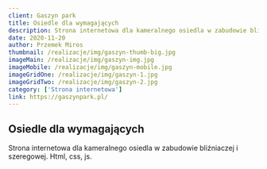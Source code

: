 ```yaml
---
client: Gaszyn park
title: Osiedle dla wymagających
description: Strona internetowa dla kameralnego osiedla w zabudowie bliźniaczej i szeregowej. 
date: 2020-11-20
author: Przemek Miros
thumbnail: /realizacje/img/gaszyn-thumb-big.jpg
imageMain: /realizacje/img/gaszyn-img.jpg
imageMobile: /realizacje/img/gaszyn-mobile.jpg
imageGridOne: /realizacje/img/gaszyn-1.jpg
imageGridTwo: /realizacje/img/gaszyn-2.jpg
category: ['Strona internetowa']
link: https://gaszynpark.pl/
---
```


## Osiedle dla wymagających

Strona internetowa dla kameralnego osiedla w zabudowie bliźniaczej i szeregowej. Html, css, js.
